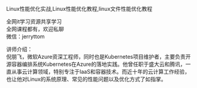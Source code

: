 Linux性能优化实战,Linux性能优化教程,linux文件性能优化教程

全网it学习资源共享学习<br>全网课程都有，欢迎私聊<br>微信：jerryttom<br>

讲师介绍：<br> 倪朋飞，微软Azure资深工程师，同时也是Kubernetes项目维护者，主要负责开源容器编排系统Kubernetes在Azure的落地实践。他曾任职于盛大云和腾讯，一直从事云计算领域，特别专注于IaaS和容器技术。而近十年的云计算工作经验，也让他对Linux的系统原理、常见的性能问题以及优化方式了如指掌。